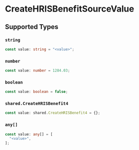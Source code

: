 # CreateHRISBenefitSourceValue


## Supported Types

### `string`

```typescript
const value: string = "<value>";
```

### `number`

```typescript
const value: number = 1284.03;
```

### `boolean`

```typescript
const value: boolean = false;
```

### `shared.CreateHRISBenefit4`

```typescript
const value: shared.CreateHRISBenefit4 = {};
```

### `any[]`

```typescript
const value: any[] = [
  "<value>",
];
```

